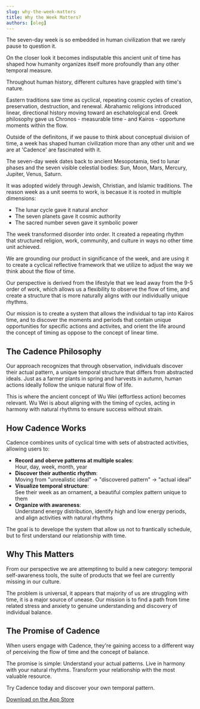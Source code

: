 ```yaml
---
slug: why-the-week-matters
title: Why the Week Matters?
authors: [oleg]
---
```


The seven-day week is so embedded in human civilization that we rarely pause to question it. 

On the closer look it becomes indisputable this ancient unit of time has shaped how humanity organizes itself more profoundly than any other temporal measure.

Throughout human history, different cultures have grappled with time's nature. 

Eastern traditions saw time as cyclical, repeating cosmic cycles of creation, preservation, destruction, and renewal. Abrahamic religions introduced linear, directional history moving toward an eschatological end. Greek philosophy gave us Chronos - measurable time - and Kairos - opportune moments within the flow.

Outside of the definitons, if we pause to think about conceptual division of time, a week has shaped human civilization more than any other unit and we are at 'Cadence' are fascinated with it.

The seven-day week dates back to ancient Mesopotamia, tied to lunar phases and the seven visible celestial bodies: Sun, Moon, Mars, Mercury, Jupiter, Venus, Saturn. 

It was adopted widely through Jewish, Christian, and Islamic traditions. The reason week as a unit seems to work, is becasue it is rooted in multiple dimensions:

- The lunar cycle gave it natural anchor
- The seven planets gave it cosmic authority  
- The sacred number seven gave it symbolic power

The week transformed disorder into order. It created a repeating rhythm that structured religion, work, community, and culture in ways no other time unit achieved. 

We are grounding our product in significance of the week, and are using it to create a cyclical reflective framework that we utilize to adjust the way we think about the flow of time. 

Our perspective is derived from the lifestyle that we lead away from the 9-5 order of work, which allows us a flexibility to observe the flow of time, and create a structure that is more naturally aligns with our individually unique rhythms. 

Our mission is to create a system that allows the individual to tap into Kairos time, and to discover the moments and periods that contain unique opportunities for specific actions and activites, and orient the life around the concept of timing as oppose to the concept of linear time.

## The Cadence Philosophy

Our approach recognizes that through observation, individuals discover their actual pattern, a unique temporal structure that differs from abstracted ideals. Just as a farmer plants in spring and harvests in autumn, human actions ideally follow the unique natural flow of life.

This is where the ancient concept of Wu Wei (effortless action) becomes relevant. Wu Wei is about aligning with the timing of cycles, acting in harmony with natural rhythms to ensure success without strain.

## How Cadence Works

Cadence combines units of cyclical time with sets of abstracted activities, allowing users to:


- **Record and oberve patterns at multiple scales**:  
Hour, day, week, month, year
- **Discover their authentic rhythm**:  
Moving from "unrealistic ideal" → "discovered pattern" → "actual ideal"
- **Visualize temporal structure**:  
See their week as an ornament, a beautiful complex pattern unique to them
- **Organize with awareness**:  
Understand energy distribution, identify high and low energy periods, and align activities with natural rhythms

The goal is to develope the system that allow us not to frantically schedule, but to first understand our relationship with time.

## Why This Matters

From our perspective we are attemptinng to build a new category: temporal self-awareness tools, the suite of products that we feel are currently missing in our culture.

The problem is universal, it appears that majority of us are struggling with time, it is a major source of unease. Our mission is to find a path from time related stress and anxiety to genuine understanding and discovery of individual balance.

## The Promise of Cadence

When users engage with Cadence, they're gaining access to a different way of perceiving the flow of time and the concept of balance.

The promise is simple: Understand your actual patterns. Live in harmony with your natural rhythms. Transform your relationship with the most valuable resource.

Try Cadence today and discover your own temporal pattern.

[Download on the App Store](https://apps.apple.com/app/cadence-day/id6745115112)
